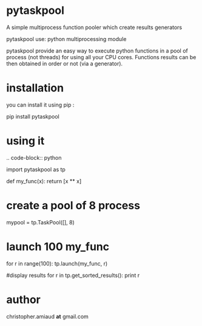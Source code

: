 pytaskpool
==========
A simple multiprocess function pooler which create results generators

pytaskpool use:
  python multiprocessing module

pytaskpool provide an easy way to execute python functions in a pool of process (not threads) for using all your CPU
 cores. Functions results can be then obtained in order or not (via a generator).

installation
============
you can install it using pip :

pip install pytaskpool

using it
========

.. code-block:: python

  import pytaskpool as tp

  def my_func(x):
    return [x ** x]

  # create a pool of 8 process
  mypool = tp.TaskPool([], 8)

  # launch 100 my_func
  for r in range(100):
    tp.launch(my_func, r)

  #display results
  for r in tp.get_sorted_results():
    print r

author
======
christopher.amiaud __at__ gmail.com
